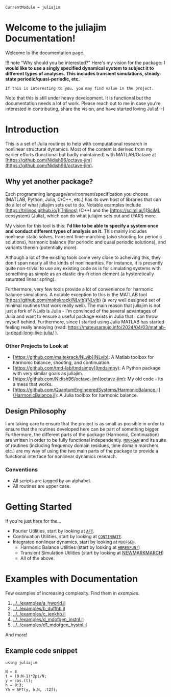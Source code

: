 ```@meta
CurrentModule = juliajim
```

# Welcome to the juliajim Documentation!

Welcome to the documentation page. 

!!! note "Why should you be interested?"
    Here's my vision for the package: **I would like to use a singly specified dynamical system to subject it to different types of analyses. This includes transient simulations, steady-state periodic/quasi-periodic, etc.**
	
	If this is interesting to you, you may find value in the project. 

Note that this is still under heavy development. It is functional but the documentation needs a lot of work. Please reach out to me in case you're interested in contributing, share the vision, and have started loving Julia! :-)

# Introduction

This is a set of Julia routines to help with computational research in nonlinear structural dynamics. Most of the content is derived from my earlier efforts (functional but badly maintained) with MATLAB/Octave at [https://github.com/Nidish96/octave-jim](https://github.com/Nidish96/octave-jim).

## Why yet another package?

Each programming language/environment/specification you choose (MATLAB, Python, Julia, C/C++, etc.) has its own host of libraries that can do a lot of what juliajim sets out to do. Notable examples include [https://trilinos.github.io/](Trilinos) (C++) and the [https://sciml.ai/](SciML ecosystem) (Julia), which can do what juliajim sets out and (FAR!) more.

My vision for this tool is this: **I'd like to be able to specify a system once and conduct different types of analysis on it.** This mainly includes nonlinear static solves, transient time-marching (also shooting for periodic solutions), harmonic balance (for periodic and quasi periodic solutions), and variants therein (potentially more).

Although a lot of the existing tools come very close to acheiving this, they don't span nearly all the kinds of nonlinearities. For instance, it is presently quite non-trivial to use any existing code as is for simulating systems with something as simple as an elastic dry-friction element (a hysteretically saturated linear spring).

Furthermore, very few tools provide a lot of convenience for harmonic balance simulations. A notable exception to this is the MATLAB tool [https://github.com/maltekrack/NLvib](NLvib) (a very well designed set of minimal routines that work really well). The main reason that juliajim is not just a fork of NLvib is Julia - I'm convinced of the several advantages of Julia and want to ensure a useful package exists in Julia that I can throw myself behind. Furthermore, since I started using Julia MATLAB has started feeling really annoying (read: https://mateusaraujo.info/2024/04/03/matlab-is-dead-long-live-julia/ ).

### Other Projects to Look at
+ [https://github.com/maltekrack/NLvib](NLvib): A Matlab toolbox for harmonic balance, shooting, and continuation.
+ [https://github.com/tmd-lab/tmdsimpy](tmdsimpy): A Python package with very similar goals as juliajim.
+ [https://github.com/Nidish96/octave-jim](octave-jim): My old code - its a mess that works.
+ [https://github.com/QuantumEngineeredSystems/HarmonicBalance.jl](HarmonicBalance.jl): A Julia toolbox for harmonic balance. 

## Design Philosophy

I am taking care to ensure that the project is as small as possible in order to ensure that the routines developed here can be part of something bigger. Furthermore, the different parts of the package (Harmonic, Continuation) are written in order to be fully functional independently. 
[`MDOFGEN`](@ref) and its suite of routines (including frequency domain residues, time domain marchers, etc.) are my way of using the two main parts of the package to provide a functional interface for nonlinear dynamics research.

### Conventions
  * All scripts are tagged by an alphabet. 
  * All routines are upper case. 
  
# Getting Started
If you're just here for the...
  * Fourier Utilities, start by looking at [`AFT`](@ref).
  * Continuation Utilities, start by looking at [`CONTINUATE`](@ref).
  * Integrated nonlinear dynamics, start by looking at [`MDOFGEN`](@ref).
      * Harmonic Balance Utilities (start by looking at [`HBRESFUN!`](@ref))
      * Transient Simulation Utilities (start by looking at [NEWMARKMARCH](@ref))
      * All of the above.
# Examples with Documentation
Few examples of increasing complexity. Find them in *examples*.
1. [../../examples/a_hworld.jl](a_hworld.jl)
2. [../../examples/b_duffhb.jl](b_duffhbl.jl)
3. [../../examples/c_jenkhb.jl](c_jenkhb.jl)
4. [../../examples/d_mdofgen_instnl.jl](d_mdofgen_instnl.jl)
5. [../../examples/d1_mdofgen_hystnl.jl](d1_mdofgen_hystnl.jl)

And more!

## Example code snippet
```@example
using juliajim

N = 8
t = (0:N-1)*2pi/N;
y = cos.(t);
h = 0:3;
Yh = AFT(y, h,N, :t2f);
```

